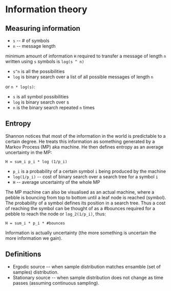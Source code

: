 # Information theory

## Measuring information

* `s` -- # of symbols
* `n` -- message length

minimum amount of information `H` required to transfer a message of length `n` written using `s` symbols is `log(s ^ n)`

- `s^n` is all the possibilities
- `log` is binary search over a list of all possible messages of length `n`

or `n * log(s)`:

- `s` is all symbol possibilities
- `log` is binary search over s
- `n` is the binary search repeated `n` times

## Entropy

Shannon notices that most of the information in the world is predictable to a certain degree. He treats this information as something generated by a Markov Process (MP) aka machine. He then defines entropy as an average uncertainty in the MP:

	H = sum_i p_i * log (1/p_i)

- `p_i` is a probability of a certain symbol `i` being produced by the machine
- `log(1/p_i)` -- cost of binary search over a search tree for a symbol `i`
- `H` -- average uncertainty of the whole MP
	
The MP machine can also be visualised as an actual machine, where a pebble is bouncing from top to bottom until a leaf node is reached (symbol). The probability of a symbol defines its position in a search tree. Thus a cost of reaching the symbol can be thought of as a #bounces required for a pebble to reach the node or `log_2(1/p_i)`, thus:

	H = sum_i * p_i * #bounces

Information is actually uncertainty (the more something is uncertain the more information we gain).

## Definitions

* Ergodic source -- when sample distribution matches ensamble (set of samples) distribution.
* Stationary source -- when sample distribution does not change as time passes (assuming continuous sampling).
